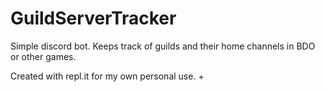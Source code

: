 # GuildServerTracker
 Simple discord bot. Keeps track of guilds and their home channels in BDO or other games.

 Created with repl.it for my own personal use. +
